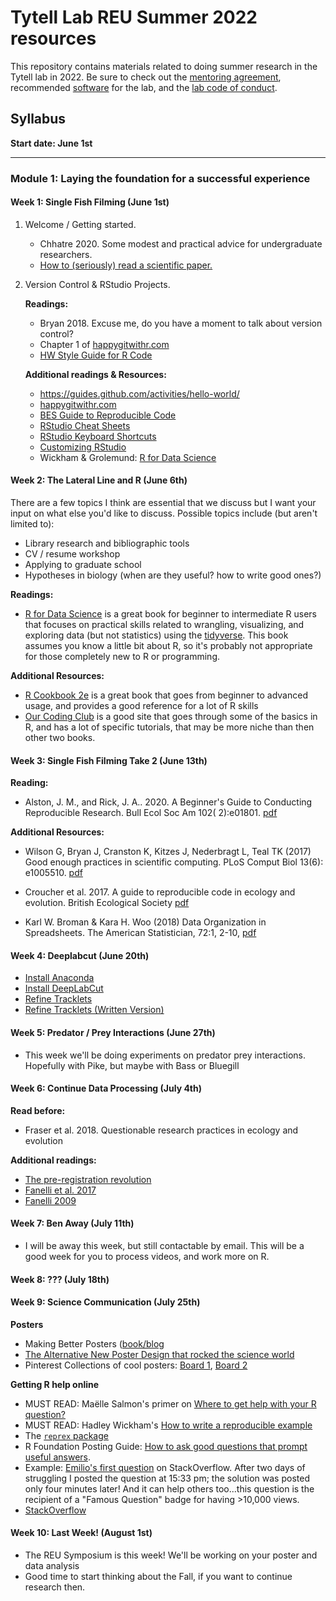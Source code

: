 # Tytell Lab REU Summer 2022 resources

This repository contains materials related to doing summer research in the Tytell lab in 2022.
Be sure to check out the [mentoring agreement](mentoring-agreement.md), recommended [software](software.md) for the lab, and the [lab code of conduct](https://github.com/404).

## Syllabus



**Start date: June 1st**

------------------------------------------------------------------------

### Module 1: Laying the foundation for a successful experience

#### Week 1: Single Fish Filming (June 1st)

1.  Welcome / Getting started.

    -   Chhatre 2020. Some modest and practical advice for undergraduate researchers.
    -   [How to (seriously) read a scientific paper.](https://www.sciencemag.org/careers/2016/03/how-seriously-read-scientific-paper)

2.  Version Control & RStudio Projects.

    **Readings:**

    -   Bryan 2018. Excuse me, do you have a moment to talk about version control?
    -   Chapter 1 of [happygitwithr.com](https://happygitwithr.com/)
    -   [HW Style Guide for R Code](http://adv-r.had.co.nz/Style.html)

    **Additional readings & Resources:**

    -   <https://guides.github.com/activities/hello-world/>
    -   [happygitwithr.com](https://happygitwithr.com/)
    -   [BES Guide to Reproducible Code](https://www.britishecologicalsociety.org/wp-content/uploads/2019/06/BES-Guide-Reprod%20ucible-Code-2019.pdf)
    -   [RStudio Cheat Sheets](https://www.rstudio.com/resources/cheatsheets/)
    -   [RStudio Keyboard Shortcuts](https://support.rstudio.com/hc/en-us/articles/200711853-Keyboard-Shortcuts)
    -   [Customizing RStudio](https://support.rstudio.com/hc/en-us/articles/200549016-Customizing-RStudio)
    -   Wickham & Grolemund: [R for Data Science](https://r4ds.had.co.nz/)

#### Week 2: The Lateral Line and R (June 6th)

There are a few topics I think are essential that we discuss but I want your input on what else you'd like to discuss.
Possible topics include (but aren't limited to):

-   Library research and bibliographic tools
-   CV / resume workshop
-   Applying to graduate school
-   Hypotheses in biology (when are they useful? how to write good ones?)

**Readings:**

-   [R for Data Science](https://r4ds.had.co.nz/) is a great book for beginner to intermediate R users that focuses on practical skills related to wrangling, visualizing, and exploring data (but not statistics) using the [tidyverse](https://www.tidyverse.org/). This book assumes you know a little bit about R, so it's probably not appropriate for those completely new to R or programming.

**Additional Resources:**

-   [R Cookbook 2e](https://rc2e.com/) is a great book that goes from beginner to advanced usage, and provides a good reference for a lot of R skills
-   [Our Coding Club](https://ourcodingclub.github.io/tutorials.html) is a good site that goes through some of the basics in R, and has a lot of specific tutorials, that may be more niche than then other two books.

#### Week 3: Single Fish Filming Take 2 (June 13th)

**Reading:**

-   Alston, J. M., and Rick, J. A.. 2020. A Beginner's Guide to Conducting Reproducible Research. Bull Ecol Soc Am 102( 2):e01801. [pdf](https://doi.org/10.1002/bes2.1801)

**Additional Resources:**

-   Wilson G, Bryan J, Cranston K, Kitzes J, Nederbragt L, Teal TK (2017) Good enough practices in scientific computing. PLoS Comput Biol 13(6): e1005510. [pdf](https://doi.org/10.1371/journal.pcbi.1005510)

-   Croucher et al. 2017. A guide to reproducible code in ecology and evolution. British Ecological Society [pdf](https://www.britishecologicalsociety.org/wp-content/uploads/2017/12/guide-to-reproducible-code.pdf)

-   Karl W. Broman & Kara H. Woo (2018) Data Organization in Spreadsheets. The American Statistician, 72:1, 2-10, [pdf](https://www.tandfonline.com/doi/full/10.1080/00031305.2017.1375989)

#### Week 4: Deeplabcut (June 20th)

-   [Install Anaconda](https://docs.anaconda.com/anaconda/install/)
-   [Install DeepLabCut](https://github.com/DeepLabCut/DeepLabCut/blob/master/docs/installation.md)
-   [Refine Tracklets](https://www.youtube.com/watch?v=bEuBKB7eqmk&t=21s)
-   [Refine Tracklets (Written Version)](https://github.com/DeepLabCut/DeepLabCut/blob/master/docs/maDLC_UserGuide.md#refine-tracklets)

#### Week 5: Predator / Prey Interactions (June 27th)

-   This week we'll be doing experiments on predator prey interactions. Hopefully with Pike, but maybe with Bass or Bluegill

#### Week 6: Continue Data Processing (July 4th)

**Read before:**

-   Fraser et al. 2018. Questionable research practices in ecology and evolution

**Additional readings:**

-   [The pre-registration revolution](https://www.pnas.org/content/115/11/2600)
-   [Fanelli et al. 2017](https://link.springer.com/article/10.1007%2Fs11948-018-0023-7)
-   [Fanelli 2009](https://journals.plos.org/plosone/article?id=10.1371/journal.pone.0005738)

#### Week 7: Ben Away (July 11th)

- I will be away this week, but still contactable by email. This will be a good week for you to process videos, and work more on R. 

#### Week 8: ??? (July 18th)

#### Week 9: Science Communication (July 25th)

**Posters**

- Making Better Posters ([book/blog](http://betterposters.blogspot.com/)
- [The Alternative New Poster Design that rocked the science world](https://www.insidehighered.com/news/2019/06/24/theres-movement-better-scientific-posters-are-they-really-better)
- Pinterest Collections of cool posters: [Board 1](https://www.pinterest.co.uk/marieclairekoschowitz/awesome-conference-poster/), [Board 2](https://www.pinterest.co.uk/pin/852095191972801041/)

**Getting R help online**

- MUST READ: Maëlle Salmon's primer on [Where to get help with your R question?](https://masalmon.eu/2018/07/22/wheretogethelp/)
- MUST READ: Hadley Wickham's [How to write a reproducible example](http://adv-r.had.co.nz/Reproducibility.html)
- The [`reprex` package](https://reprex.tidyverse.org/)
- R Foundation Posting Guide: [How to ask good questions that prompt useful answers](https://www.r-project.org/posting-guide.html).
- Example: [Emilio's first question](https://stackoverflow.com/questions/18406652/split-a-vector-into-three-vectors-of-unequal-length-in-r) on StackOverflow. After two days of struggling I posted the question at 15:33 pm; the solution was posted only four minutes later! And it can help others too...this question is the recipient of a "Famous Question" badge for having >10,000 views.
- [StackOverflow](https://stackoverflow.com/)

#### Week 10: Last Week! (August 1st)

-   The REU Symposium is this week! We'll be working on your poster and data analysis
-   Good time to start thinking about the Fall, if you want to continue research then.

